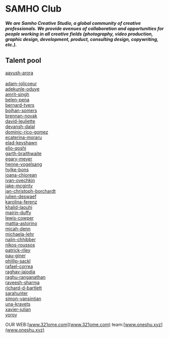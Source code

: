 # SAMHO Club

##### We are Samho Creative Studio, a global community of creative professionals. We provide avenues of collaboration and opportunities for people working in all creative fields (photography, video production, graphic design, development, product, consulting design, copywriting, etc.).

## Talent pool

[aayush-arora](md/people/aayush-arora)<br>	
[adam-jolicoeur](md/people/adam-jolicoeur)	<br>
[adekunle-oduye](md/people/adekunle-oduye)	<br>
[amrit-singh](md/people/amrit-singh)	<br>
[belen-pena](md/people/belen-pena)	<br>
[bernard-tyers](md/people/bernard-tyers)	<br>
[bojhan-somers](md/people/bojhan-somers)	<br>
[brennan-novak](md/people/brennan-novak)	<br>
[david-leuliette](md/people/david-leuliette)	<br>
[devansh-dalal](md/people/devansh-dalal)	<br>
[dominic-rico-gomez](md/people/dominic-rico-gomez)	<br>
[ecaterina-moraru](md/people/ecaterina-moraru)	<br>
[elad-keyshawn](md/people/elad-keyshawn)	<br>
[elio-qoshi](md/people/elio-qoshi)	<br>
[garth-braithwaite](md/people/garth-braithwaite)	<br>
[egary-meyer](md/people/gary-meyer)	<br>
[henne-vogelsang](md/people/henne-vogelsang)	<br>
[hylke-bons](md/people/hylke-bons)	<br>
[ioana-chiorean](md/people/ioana-chiorean)	<br>
[ivan-ovechkin](md/people/ivan-ovechkin)	<br>
[jake-mcginty](md/people/jake-mcginty)	<br>
[jan-christoph-borchardt](md/people/jan-christoph-borchardt)	<br>
[julien-deswaef](md/people/julien-deswaef)	<br>
[karolina-ferenz](md/people/karolina-ferenz)	<br>
[khalid-laouhi](md/people/khalid-laouhi)	<br>
[mairin-duffy](md/people/mairin-duffy)	<br>
[lewis-cowper](md/people/lewis-cowper)	<br>
[mattia-astorino](md/people/mattia-astorino)	<br>
[micah-denn](md/people/micah-denn)	<br>
[michaela-lehr](md/people/michaela-lehr)	<br>
[nalin-chhibber](md/people/nalin-chhibber)	<br>
[nikos-roussos](md/people/nikos-roussos)	<br>
[patrick-riley](md/people/patrick-riley)	<br>
[pau-giner](md/people/pau-giner)	<br>
[phillip-sackl](md/people/phillip-sackl)	<br>
[rafael-correa](md/people/rafael-correa)	<br>
[raghav-jajodia](md/people/raghav-jajodia)	<br>
[raghu-ranganathan](md/people/raghu-ranganathan)	<br>
[raveesh-sharma](md/people/raveesh-sharma)	<br>
[richard-d-bartlett](md/people/richard-d-bartlett)	<br>
[sarahunter](md/people/sarahunter)	<br>
[simon-vansintjan](md/people/simon-vansintjan)	<br>
[una-kravets](md/people/una-kravets)	<br>
[xavier-julian](md/people/xavier-julian)	<br>
[yoroy](md/people/yoroy)	<br>

OUR WEB:[www.321ome.com](www.321ome.com)
team:[www.oneshu.xyz](www.oneshu.xyz)
